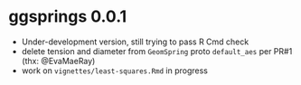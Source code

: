 # ggsprings 0.0.1

* Under-development version, still trying to pass R Cmd check
* delete tension and diameter from `GeomSpring` proto `default_aes` per PR#1 (thx: @EvaMaeRay)
* work on `vignettes/least-squares.Rmd` in progress

